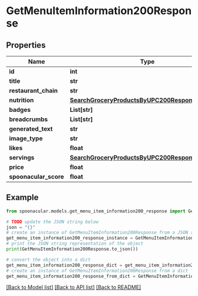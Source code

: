 # GetMenuItemInformation200Response



## Properties

Name | Type | Description | Notes
------------ | ------------- | ------------- | -------------
**id** | **int** |  | 
**title** | **str** |  | 
**restaurant_chain** | **str** |  | 
**nutrition** | [**SearchGroceryProductsByUPC200ResponseNutrition**](SearchGroceryProductsByUPC200ResponseNutrition.md) |  | 
**badges** | **List[str]** |  | 
**breadcrumbs** | **List[str]** |  | 
**generated_text** | **str** |  | [optional] 
**image_type** | **str** |  | 
**likes** | **float** |  | 
**servings** | [**SearchGroceryProductsByUPC200ResponseServings**](SearchGroceryProductsByUPC200ResponseServings.md) |  | 
**price** | **float** |  | [optional] 
**spoonacular_score** | **float** |  | [optional] 

## Example

```python
from spoonacular.models.get_menu_item_information200_response import GetMenuItemInformation200Response

# TODO update the JSON string below
json = "{}"
# create an instance of GetMenuItemInformation200Response from a JSON string
get_menu_item_information200_response_instance = GetMenuItemInformation200Response.from_json(json)
# print the JSON string representation of the object
print(GetMenuItemInformation200Response.to_json())

# convert the object into a dict
get_menu_item_information200_response_dict = get_menu_item_information200_response_instance.to_dict()
# create an instance of GetMenuItemInformation200Response from a dict
get_menu_item_information200_response_from_dict = GetMenuItemInformation200Response.from_dict(get_menu_item_information200_response_dict)
```
[[Back to Model list]](../README.md#documentation-for-models) [[Back to API list]](../README.md#documentation-for-api-endpoints) [[Back to README]](../README.md)


